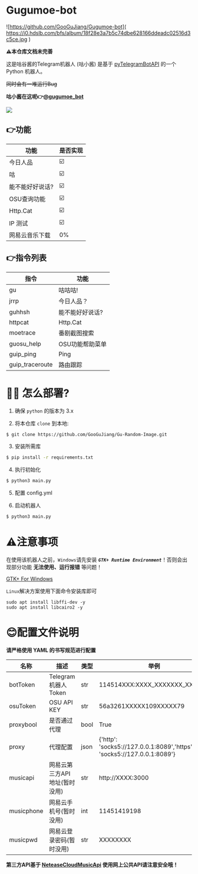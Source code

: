 # Gugumoe-bot
![https://github.com/GooGuJiang/Gugumoe-bot]( https://i0.hdslb.com/bfs/album/18f28e3a7b5c74dbe628166ddeadc02516d3c5ce.jpg )

**⚠️本仓库文档未完善**

 这是咕谷酱的Telegram机器人 (咕小酱)
 是基于 [pyTelegramBotAPI](https://github.com/eternnoir/pyTelegramBotAPI) 的一个 Python 机器人。

 ~~同时会有一堆运行Bug~~

 **咕小酱在这呢👉[@gugumoe_bot](http://t.me/gugumoe_bot)**

 <a href="https://count.getloli.com"><img align="center" src="https://count.getloli.com/get/@Gugumoe-bot"></a><br>

## 👉功能
| 功能            | 是否实现 |
| --------------- | -------- |
| 今日人品        | ☑️        |
| 咕              | ☑️        |
| 能不能好好说话? | ☑️        |
| OSU查询功能     | ☑️        |
| Http.Cat        | ☑️        |
| IP 测试         | ☑️        |
| 网易云音乐下载  | 0%       |

## 👉指令列表

| 指令            | 功能            |
| --------------- | --------------- |
| gu              | 咕咕咕!         |
| jrrp            | 今日人品？      |
| guhhsh          | 能不能好好说话? |
| httpcat         | Http.Cat        |
| moetrace        | 番剧截图搜索    |
| guosu_help      | OSU功能帮助菜单 |
| guip_ping       | Ping            |
| guip_traceroute | 路由跟踪        |

# 💁‍♀️ 怎么部署?
1. 确保 `python` 的版本为 3.x

2. 将本仓库 `clone` 到本地:

```bash
$ git clone https://github.com/GooGuJiang/Gu-Random-Image.git
```

3. 安装所需库

```bash
$ pip install -r requirements.txt
```

4. 执行初始化

```bash
$ python3 main.py
```

5. 配置 config.yml

6. 启动机器人

```bash
$ python3 main.py
```

# ⚠️注意事项
在使用该机器人之前，`Windows`请先安装 ***`GTK+ Runtime Environment`***！否则会出现部分功能 **无法使用、运行报错** 等问题！

[GTK+ For Windows](https://github.com/tschoonj/GTK-for-Windows-Runtime-Environment-Installer)

`Linux`解决方案使用下面命令安装库即可

```shell
sudo apt install libffi-dev -y
sudo apt install libcairo2 -y
```



# 😊配置文件说明
**请严格使用 YAML 的书写规范进行配置**

| 名称       | 描述                          | 类型 | 举例                                                         |
| ---------- | ----------------------------- | ---- | ------------------------------------------------------------ |
| botToken   | Telegram 机器人 Token         | str  | 114514XXX:XXXX_XXXXXXX_XXXXXX                                |
| osuToken   | OSU API KEY                   | str  | 56a3261XXXXX109XXXXX79                                       |
| proxybool  | 是否通过代理                  | bool | True                                                         |
| proxy      | 代理配置                      | json | {'http': 'socks5://127.0.0.1:8089','https': 'socks5://127.0.0.1:8089'} |
| musicapi   | 网易云第三方API地址(暂时没用) | str  | http://XXXX:3000                                             |
| musicphone | 网易云手机号(暂时没用)        | int  | 11451419198                                                  |
| musicpwd   | 网易云登录密码(暂时没用)      | str  | XXXXXXXX                                                     |

**第三方API基于 [NeteaseCloudMusicApi](https://github.com/Binaryify/NeteaseCloudMusicApi) 使用网上公共API请注意安全哦！**
